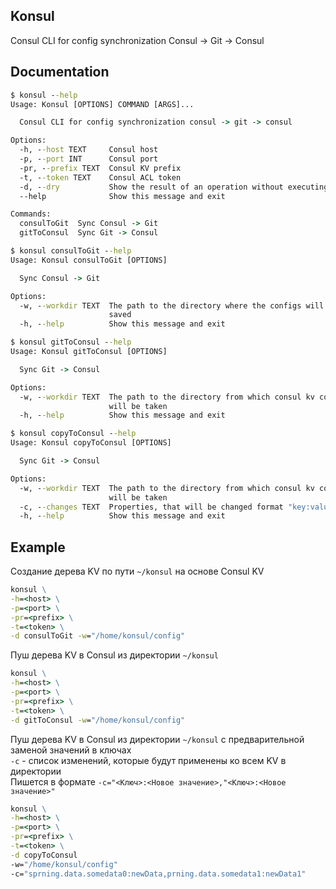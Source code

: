 ## Konsul 

Consul CLI for config synchronization Consul -> Git -> Consul

## Documentation

```cmd
$ konsul --help
Usage: Konsul [OPTIONS] COMMAND [ARGS]...

  Consul CLI for config synchronization consul -> git -> consul

Options:
  -h, --host TEXT     Consul host
  -p, --port INT      Consul port
  -pr, --prefix TEXT  Consul KV prefix
  -t, --token TEXT    Consul ACL token
  -d, --dry           Show the result of an operation without executing it
  --help              Show this message and exit

Commands:
  consulToGit  Sync Consul -> Git
  gitToConsul  Sync Git -> Consul
```

```cmd
$ konsul consulToGit --help
Usage: Konsul consulToGit [OPTIONS]

  Sync Consul -> Git

Options:
  -w, --workdir TEXT  The path to the directory where the configs will be
                      saved
  -h, --help          Show this message and exit
```

```cmd
$ konsul gitToConsul --help
Usage: Konsul gitToConsul [OPTIONS]

  Sync Git -> Consul

Options:
  -w, --workdir TEXT  The path to the directory from which consul kv configs
                      will be taken
  -h, --help          Show this message and exit
```


```cmd
$ konsul copyToConsul --help
Usage: Konsul copyToConsul [OPTIONS]

  Sync Git -> Consul

Options:
  -w, --workdir TEXT  The path to the directory from which consul kv configs
                      will be taken
  -с, --changes TEXT  Properties, that will be changed format "key:value,key1:value1"
  -h, --help          Show this message and exit
```

## Example

Создание дерева KV по пути `~/konsul` на основе Consul KV
```cmd
konsul \
-h=<host> \
-p=<port> \
-pr=<prefix> \
-t=<token> \
-d consulToGit -w="/home/konsul/config"
```

Пуш дерева KV в Consul из директории `~/konsul`

```cmd
konsul \
-h=<host> \
-p=<port> \
-pr=<prefix> \
-t=<token> \
-d gitToConsul -w="/home/konsul/config"
```

Пуш дерева KV в Consul из директории `~/konsul` с предварительной заменой значений в ключах <br>
`-c` - список изменений, которые будут применены ко всем KV в директории <br>
Пишется в формате `-c="<Ключ>:<Новое значение>,"<Ключ>:<Новое значение>"`

```cmd
konsul \
-h=<host> \
-p=<port> \
-pr=<prefix> \
-t=<token> \
-d copyToConsul 
-w="/home/konsul/config"
-c="sprning.data.somedata0:newData,prning.data.somedata1:newData1"
```